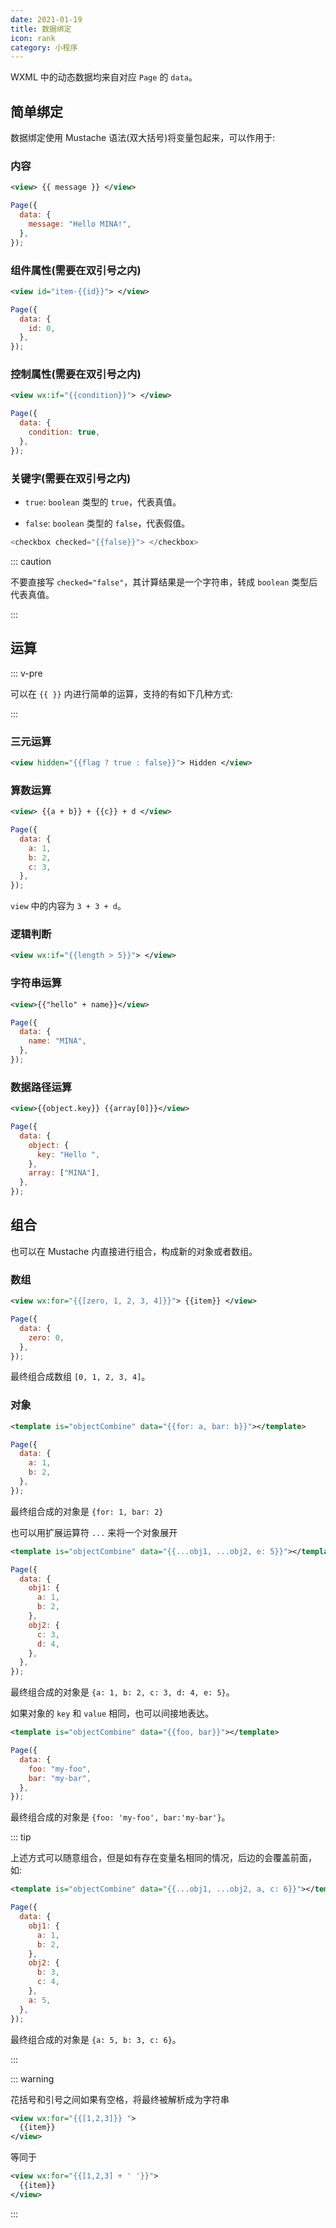 ```yaml
---
date: 2021-01-19
title: 数据绑定
icon: rank
category: 小程序
---
```


WXML 中的动态数据均来自对应 `Page` 的 `data`。

<!-- more -->

## 简单绑定

数据绑定使用 Mustache 语法(双大括号)将变量包起来，可以作用于:

### 内容

```xml
<view> {{ message }} </view>
```

```js
Page({
  data: {
    message: "Hello MINA!",
  },
});
```

### 组件属性(需要在双引号之内)

```xml
<view id="item-{{id}}"> </view>
```

```js
Page({
  data: {
    id: 0,
  },
});
```

### 控制属性(需要在双引号之内)

```xml
<view wx:if="{{condition}}"> </view>
```

```js
Page({
  data: {
    condition: true,
  },
});
```

### 关键字(需要在双引号之内)

- `true`: `boolean` 类型的 `true`，代表真值。

- `false`: `boolean` 类型的 `false`，代表假值。

```js
<checkbox checked="{{false}}"> </checkbox>
```

::: caution

不要直接写 `checked="false"`，其计算结果是一个字符串，转成 `boolean` 类型后代表真值。

:::

## 运算

::: v-pre

可以在 `{{ }}` 内进行简单的运算，支持的有如下几种方式:

:::

### 三元运算

```xml
<view hidden="{{flag ? true : false}}"> Hidden </view>
```

### 算数运算

```xml
<view> {{a + b}} + {{c}} + d </view>
```

```js
Page({
  data: {
    a: 1,
    b: 2,
    c: 3,
  },
});
```

`view` 中的内容为 `3 + 3 + d`。

### 逻辑判断

```xml
<view wx:if="{{length > 5}}"> </view>
```

### 字符串运算

```xml
<view>{{"hello" + name}}</view>
```

```js
Page({
  data: {
    name: "MINA",
  },
});
```

### 数据路径运算

```xml
<view>{{object.key}} {{array[0]}}</view>
```

```js
Page({
  data: {
    object: {
      key: "Hello ",
    },
    array: ["MINA"],
  },
});
```

## 组合

也可以在 Mustache 内直接进行组合，构成新的对象或者数组。

### 数组

```xml
<view wx:for="{{[zero, 1, 2, 3, 4]}}"> {{item}} </view>
```

```js
Page({
  data: {
    zero: 0,
  },
});
```

最终组合成数组 `[0, 1, 2, 3, 4]`。

### 对象

```xml
<template is="objectCombine" data="{{for: a, bar: b}}"></template>
```

```js
Page({
  data: {
    a: 1,
    b: 2,
  },
});
```

最终组合成的对象是 `{for: 1, bar: 2}`

也可以用扩展运算符 `...` 来将一个对象展开

```xml
<template is="objectCombine" data="{{...obj1, ...obj2, e: 5}}"></template>
```

```js
Page({
  data: {
    obj1: {
      a: 1,
      b: 2,
    },
    obj2: {
      c: 3,
      d: 4,
    },
  },
});
```

最终组合成的对象是 `{a: 1, b: 2, c: 3, d: 4, e: 5}`。

如果对象的 `key` 和 `value` 相同，也可以间接地表达。

```xml
<template is="objectCombine" data="{{foo, bar}}"></template>
```

```js
Page({
  data: {
    foo: "my-foo",
    bar: "my-bar",
  },
});
```

最终组合成的对象是 `{foo: 'my-foo', bar:'my-bar'}`。

::: tip

上述方式可以随意组合，但是如有存在变量名相同的情况，后边的会覆盖前面，如:

```xml
<template is="objectCombine" data="{{...obj1, ...obj2, a, c: 6}}"></template>
```

```js
Page({
  data: {
    obj1: {
      a: 1,
      b: 2,
    },
    obj2: {
      b: 3,
      c: 4,
    },
    a: 5,
  },
});
```

最终组合成的对象是 `{a: 5, b: 3, c: 6}`。

:::

::: warning

花括号和引号之间如果有空格，将最终被解析成为字符串

```xml
<view wx:for="{{[1,2,3]}} ">
  {{item}}
</view>
```

等同于

```xml
<view wx:for="{{[1,2,3] + ' '}}">
  {{item}}
</view>
```

:::
